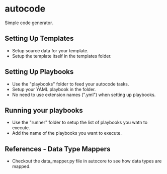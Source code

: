 # autocode
Simple code generator.


## Setting  Up Templates

- Setup source data for your template.
- Setup the template itself in the templates folder.

## Setting Up Playbooks

- Use the "playbooks" folder to feed your autocode tasks.
- Setup your YAML playbook in the folder.
- No need to use extension names (".yml") when setting up playbooks.

## Running your playbooks

- Use the "runner" folder to setup the list of playbooks you watn to execute.
- Add the name of the playbooks you want to execute.

## References - Data Type Mappers

- Checkout the data_mapper.py file in autocore to see how data types are mapped.

